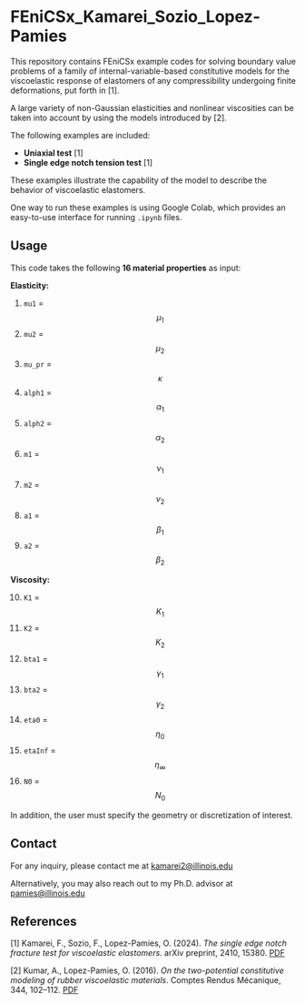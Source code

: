 # FEniCSx_Kamarei_Sozio_Lopez-Pamies

This repository contains FEniCSx example codes for solving boundary value problems of a family of internal-variable-based constitutive models for the viscoelastic response of elastomers of any compressibility undergoing finite deformations, put forth in [1].

A large variety of non-Gaussian elasticities and nonlinear viscosities can be taken into account by using the models introduced by [2].

The following examples are included:

- **Uniaxial test** [1]  
- **Single edge notch tension test** [1]  

These examples illustrate the capability of the model to describe the behavior of viscoelastic elastomers.

One way to run these examples is using Google Colab, which provides an easy-to-use interface for running `.ipynb` files.


##  Usage

This code takes the following **16 material properties** as input:

**Elasticity:**

1. `mu1` = $$\mu_1$$ 
2. `mu2` = $$\mu_2$$  
3. `mu_pr` = $$\kappa$$ 
4. `alph1` = $$\alpha_1$$ 
5. `alph2` = $$\alpha_2$$  
6. `m1` = $$\nu_1$$  
7. `m2` = $$\nu_2$$ 
8. `a1` = $$\beta_1$$  
9. `a2` = $$\beta_2$$  

**Viscosity:**

10. `K1` =  $$K_1$$  
11. `K2` = $$K_2$$   
12. `bta1` = $$\gamma_1$$  
13. `bta2` =  $$\gamma_2$$  
14. `eta0` = $$\eta_0$$ 
15. `etaInf` =  $$\eta_{\infty}$$ 
16. `N0` = $$N_0$$

In addition, the user must specify the geometry or discretization of interest.


## Contact

For any inquiry, please contact me at [kamarei2@illinois.edu](mailto:kamarei2@illinois.edu)

Alternatively, you may also reach out to my Ph.D. advisor at [pamies@illinois.edu](mailto:pamies@illinois.edu)

##  References

[1] Kamarei, F., Sozio, F., Lopez-Pamies, O. (2024). *The single edge notch fracture test for viscoelastic elastomers*. arXiv preprint, 2410, 15380. [PDF](https://arxiv.org/pdf/2410.15380)

[2] Kumar, A., Lopez-Pamies, O. (2016). *On the two-potential constitutive modeling of rubber viscoelastic materials*. Comptes Rendus Mécanique, 344, 102–112. [PDF](http://pamies.cee.illinois.edu/Publications_files/CRM_2016.pdf)
